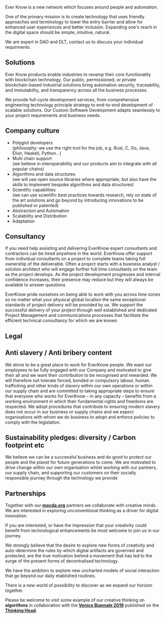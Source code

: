 Ever Know is a new network which focuses around people and automation.

One of the primary mission is to create technology that uses friendly approaches and terminology to lower the entry barrier and allow for enhanced user experiences and better inclusion. Expanding one's reach in the digital space should be simple, intuitive, natural.

We are expert in DAO and DLT, contact us to discuss your individual requirments. 

## Solutions

Ever Know products enable industries to revamp their core functionality with blockchain technology. Our public, permissioned, or private blockchain-based industrial solutions bring automation security, traceability, and immutability, and transparency across all the business processes.

We provide full-cycle development services, from comprehensive engineering technology principle strategy to end-to-end development of scalable solutions. Our Custom Software Development adapts seamlessly to your project requirements and business needs.

## Company culture  

*   Polyglot developers  
    (philosophy: we use the right tool for the job, e.g. Rust, C, Go, Java, Elixir, Haskell, Python.. )
*   Multi chain support  
    (we believe in interoperability and our products aim to integrate with all popular chains)
*   Algorithms and data structures  
    (we will use open source libraries where appropriate, but also have the skills to implement bespoke algorithms and data structures)
*   Scientific capabilities  
    (we can use scientific best practices towards research, rely on state of the art solutions and go beyond by introducing innovations to be published or patented)
*   Abstraction and Automation
*   Scalability and Distribution
*   Adaptation

## Consultancy

If you need help assisting and delivering EverKnow expert consultants and contractors can be hired anywhere in the world. EverKnow offer support from individual consultants on a project to complete teams taking full ownership of the deliverable. Often a project starts with a business analyst / solution architect who will engage further full time consultants on the team as the project develops. As the project development progresses and internal confidence increases, their presence may reduce but they will always be available to answer questions

EverKnow pride ourselves on being able to work with you across time zones so no matter what your physical global location the same exceptional standards of project delivery will be provided by us. We support the successful delivery of your project through well established and dedicated Project Management and communications processes that facilitate the efficient technical consultancy for which we are known

## Legal

## Anti slavery / Anti bribery content
We strive to be a great place to work for EverKnow people. We want our employees to be fully engaged with our Company and motivated to give their all and we want their contribution to be recognised and rewarded.
We will therefore not tolerate forced, bonded or compulsory labour, human trafficking and other kinds of slavery within our own operations or within our supply chain and are committed to taking appropriate steps to ensure that everyone who works for EverKnow – in any capacity – benefits from a working environment in which their fundamental rights and freedoms are respected.
We adopt procedures that contribute to ensuring modern slavery does not occur in our business or supply chains and we expect organisations with whom we do business to adopt and enforce policies to comply with the legislation.

## Sustainability pledges: diversity / Carbon footprint etc

We believe we can be a successful business and do good to protect our people and the planet for future generations to come.
We are motivated to drive change within our own organisation whilst working with our partners, our supply chain, and supporting our customers on their socially responsible journey through the technology we provide

## Partnerships

Together with our **[mocda.org](https://mocda.org)** partners we collaborate with creative minds. We are interested in exploring unconventional thinking as a driver for digital innovation.

If you are interested, or have the impression that your creativity could benefit from technological enhancements be most welcome to join us in our journey.

We strongly believe that the desire to explore new forms of creativity and auto-determine the rules by which digital artifacts are governed and protected, are the true motivation behind a movement that has led to the surge of the present forms of decentralised technology.

We have the ambition to explore new uncharted models of social interaction that go beyond our daily etablished routines.

There is a new world of possibility to discover as we expand our horizon together.

Please be welcome to visit some example of our creative thinking on **algorithms** in collaboration with the **[Venice Biannale 2019](Venice-Biennale-on-ALGORITHM.md)** published on the **[Thinking Head](http://www.thinking-head.net)**.
    